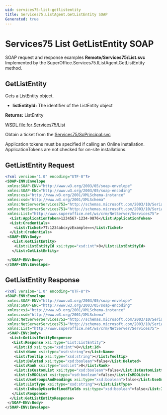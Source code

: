 ```yaml
---
uid: services75-list-getlistentity
title: Services75.ListAgent.GetListEntity SOAP
Generated: true
---
```


# Services75 List GetListEntity SOAP

SOAP request and response examples **Remote/Services75/List.svc**
Implemented by the <see cref="M:SuperOffice.Services75.IListAgent.GetListEntity">SuperOffice.Services75.IListAgent.GetListEntity</see> method.

## GetListEntity

Gets a ListEntity object.

* **listEntityId:** The identifier of the ListEntity object

**Returns:** ListEntity


[WSDL file for Services75/List](../Services75-List.md)

Obtain a ticket from the [Services75/SoPrincipal.svc](../SoPrincipal/index.md)

Application tokens must be specified if calling an Online installation. ApplicationTokens are not checked for on-site installations.

## GetListEntity Request

```xml
<?xml version="1.0" encoding="UTF-8"?>
<SOAP-ENV:Envelope
 xmlns:SOAP-ENV="http://www.w3.org/2003/05/soap-envelope"
 xmlns:SOAP-ENC="http://www.w3.org/2003/05/soap-encoding"
 xmlns:xsi="http://www.w3.org/2001/XMLSchema-instance"
 xmlns:xsd="http://www.w3.org/2001/XMLSchema"
 xmlns:NetServerServices752="http://schemas.microsoft.com/2003/10/Serialization/Arrays"
 xmlns:NetServerServices751="http://schemas.microsoft.com/2003/10/Serialization/"
 xmlns:List="http://www.superoffice.net/ws/crm/NetServer/Services75">
  <List:ApplicationToken>1234567-1234-9876</List:ApplicationToken>
  <List:Credentials>
    <List:Ticket>7T:1234abcxyzExample==</List:Ticket>
  </List:Credentials>
 <SOAP-ENV:Body>
   <List:GetListEntity>
    <List:ListEntityId xsi:type="xsd:int">0</List:ListEntityId>
   </List:GetListEntity>

 </SOAP-ENV:Body>
</SOAP-ENV:Envelope>

```


## GetListEntity Response

```xml
<?xml version="1.0" encoding="UTF-8"?>
<SOAP-ENV:Envelope
 xmlns:SOAP-ENV="http://www.w3.org/2003/05/soap-envelope"
 xmlns:SOAP-ENC="http://www.w3.org/2003/05/soap-encoding"
 xmlns:xsi="http://www.w3.org/2001/XMLSchema-instance"
 xmlns:xsd="http://www.w3.org/2001/XMLSchema"
 xmlns:NetServerServices752="http://schemas.microsoft.com/2003/10/Serialization/Arrays"
 xmlns:NetServerServices751="http://schemas.microsoft.com/2003/10/Serialization/"
 xmlns:List="http://www.superoffice.net/ws/crm/NetServer/Services75">
 <SOAP-ENV:Body>
  <List:GetListEntityResponse>
   <List:Response xsi:type="List:ListEntity">
    <List:Id xsi:type="xsd:int">0</List:Id>
    <List:Name xsi:type="xsd:string"></List:Name>
    <List:Tooltip xsi:type="xsd:string"></List:Tooltip>
    <List:Deleted xsi:type="xsd:boolean">false</List:Deleted>
    <List:Rank xsi:type="xsd:int">0</List:Rank>
    <List:IsCustomList xsi:type="xsd:boolean">false</List:IsCustomList>
    <List:IsMDOList xsi:type="xsd:boolean">false</List:IsMDOList>
    <List:UseGroupsAndHeadings xsi:type="xsd:boolean">false</List:UseGroupsAndHeadings>
    <List:ListType xsi:type="xsd:string"></List:ListType>
    <List:InUseByUserDefinedFields xsi:type="xsd:boolean">false</List:InUseByUserDefinedFields>
   </List:Response>
  </List:GetListEntityResponse>
 </SOAP-ENV:Body>
</SOAP-ENV:Envelope>

```

